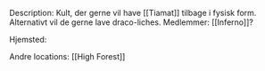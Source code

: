 Description:
Kult, der gerne vil have [[Tiamat]] tilbage i fysisk form. Alternativt vil de gerne lave draco-liches.
Medlemmer:
[[Inferno]]?

Hjemsted:

Andre locations:
[[High Forest]]